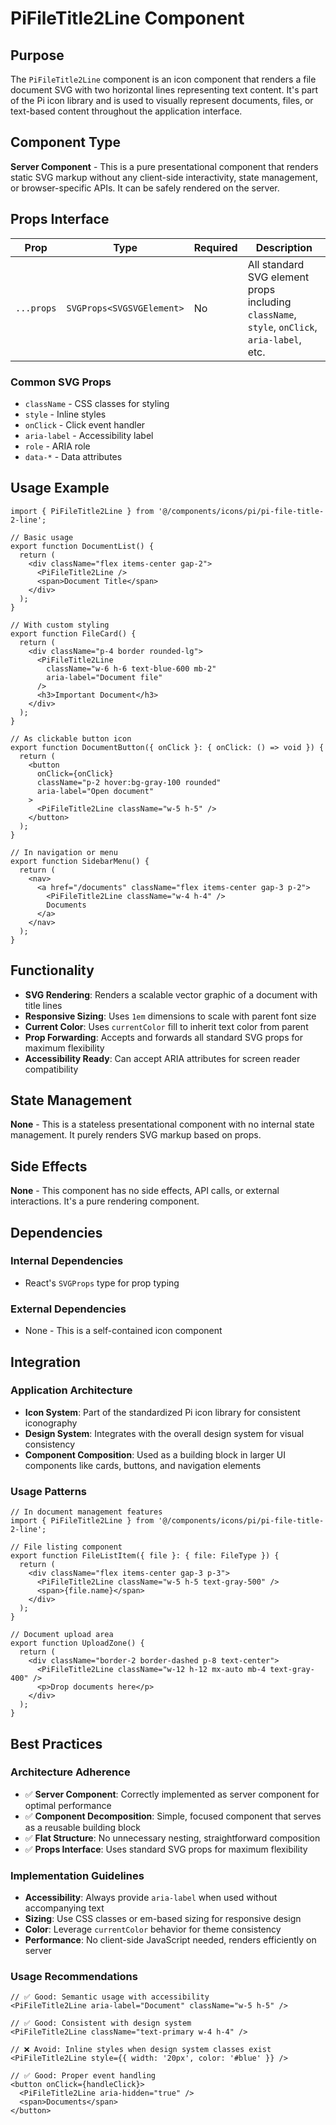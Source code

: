 # PiFileTitle2Line Component

## Purpose

The `PiFileTitle2Line` component is an icon component that renders a file document SVG with two horizontal lines representing text content. It's part of the Pi icon library and is used to visually represent documents, files, or text-based content throughout the application interface.

## Component Type

**Server Component** - This is a pure presentational component that renders static SVG markup without any client-side interactivity, state management, or browser-specific APIs. It can be safely rendered on the server.

## Props Interface

| Prop | Type | Required | Description |
|------|------|----------|-------------|
| `...props` | `SVGProps<SVGSVGElement>` | No | All standard SVG element props including `className`, `style`, `onClick`, `aria-label`, etc. |

### Common SVG Props
- `className` - CSS classes for styling
- `style` - Inline styles
- `onClick` - Click event handler
- `aria-label` - Accessibility label
- `role` - ARIA role
- `data-*` - Data attributes

## Usage Example

```tsx
import { PiFileTitle2Line } from '@/components/icons/pi/pi-file-title-2-line';

// Basic usage
export function DocumentList() {
  return (
    <div className="flex items-center gap-2">
      <PiFileTitle2Line />
      <span>Document Title</span>
    </div>
  );
}

// With custom styling
export function FileCard() {
  return (
    <div className="p-4 border rounded-lg">
      <PiFileTitle2Line 
        className="w-6 h-6 text-blue-600 mb-2" 
        aria-label="Document file"
      />
      <h3>Important Document</h3>
    </div>
  );
}

// As clickable button icon
export function DocumentButton({ onClick }: { onClick: () => void }) {
  return (
    <button 
      onClick={onClick}
      className="p-2 hover:bg-gray-100 rounded"
      aria-label="Open document"
    >
      <PiFileTitle2Line className="w-5 h-5" />
    </button>
  );
}

// In navigation or menu
export function SidebarMenu() {
  return (
    <nav>
      <a href="/documents" className="flex items-center gap-3 p-2">
        <PiFileTitle2Line className="w-4 h-4" />
        Documents
      </a>
    </nav>
  );
}
```

## Functionality

- **SVG Rendering**: Renders a scalable vector graphic of a document with title lines
- **Responsive Sizing**: Uses `1em` dimensions to scale with parent font size
- **Current Color**: Uses `currentColor` fill to inherit text color from parent
- **Prop Forwarding**: Accepts and forwards all standard SVG props for maximum flexibility
- **Accessibility Ready**: Can accept ARIA attributes for screen reader compatibility

## State Management

**None** - This is a stateless presentational component with no internal state management. It purely renders SVG markup based on props.

## Side Effects

**None** - This component has no side effects, API calls, or external interactions. It's a pure rendering component.

## Dependencies

### Internal Dependencies
- React's `SVGProps` type for prop typing

### External Dependencies
- None - This is a self-contained icon component

## Integration

### Application Architecture
- **Icon System**: Part of the standardized Pi icon library for consistent iconography
- **Design System**: Integrates with the overall design system for visual consistency
- **Component Composition**: Used as a building block in larger UI components like cards, buttons, and navigation elements

### Usage Patterns
```tsx
// In document management features
import { PiFileTitle2Line } from '@/components/icons/pi/pi-file-title-2-line';

// File listing component
export function FileListItem({ file }: { file: FileType }) {
  return (
    <div className="flex items-center gap-3 p-3">
      <PiFileTitle2Line className="w-5 h-5 text-gray-500" />
      <span>{file.name}</span>
    </div>
  );
}

// Document upload area
export function UploadZone() {
  return (
    <div className="border-2 border-dashed p-8 text-center">
      <PiFileTitle2Line className="w-12 h-12 mx-auto mb-4 text-gray-400" />
      <p>Drop documents here</p>
    </div>
  );
}
```

## Best Practices

### Architecture Adherence
- ✅ **Server Component**: Correctly implemented as server component for optimal performance
- ✅ **Component Decomposition**: Simple, focused component that serves as a reusable building block
- ✅ **Flat Structure**: No unnecessary nesting, straightforward composition
- ✅ **Props Interface**: Uses standard SVG props for maximum flexibility

### Implementation Guidelines
- **Accessibility**: Always provide `aria-label` when used without accompanying text
- **Sizing**: Use CSS classes or em-based sizing for responsive design
- **Color**: Leverage `currentColor` behavior for theme consistency
- **Performance**: No client-side JavaScript needed, renders efficiently on server

### Usage Recommendations
```tsx
// ✅ Good: Semantic usage with accessibility
<PiFileTitle2Line aria-label="Document" className="w-5 h-5" />

// ✅ Good: Consistent with design system
<PiFileTitle2Line className="text-primary w-4 h-4" />

// ❌ Avoid: Inline styles when design system classes exist
<PiFileTitle2Line style={{ width: '20px', color: '#blue' }} />

// ✅ Good: Proper event handling
<button onClick={handleClick}>
  <PiFileTitle2Line aria-hidden="true" />
  <span>Documents</span>
</button>
```